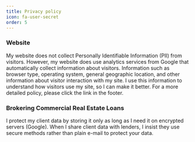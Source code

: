 ```yaml
---
title: Privacy policy
icon: fa-user-secret
order: 5
---
```

### Website
My website does not collect Personally Identifiable Information (PII) from visitors. However, my website does use analytics services from Google that automatically collect information about visitors. Information such as browser type, operating system, general geographic location, and other information about visitor interaction with my site. I use this information to understand how visitors use my site, so I can make it better. For a more detailed policy, please click the link in the footer.

### Brokering Commercial Real Estate Loans
I protect my client data by storing it only as long as I need it on encrypted servers (Google). When I share client data with lenders, I insist they use secure methods rather than plain e-mail to protect your data.
